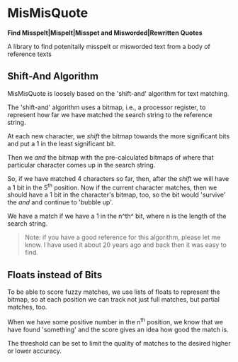 # MisMisQuote

**Find Misspelt|Mispelt|Misspet and Misworded|Rewritten Quotes**

A library to find potenitally misspelt or misworded text from a body of reference texts

## Shift-And Algorithm

MisMisQuote is loosely based on the 'shift-and' algorithm for text matching.

The 'shift-and' algorithm uses a bitmap, i.e., a processor register, to represent how far we have matched the
search string to the reference string.

At each new character, we _shift_ the bitmap towards the more significant bits and put a 1 in
the least significant bit.

Then we _and_ the bitmap with the pre-calculated bitmaps of where that particular character
comes up in the search string.

So, if we have matched 4 characters so far, then, after the _shift_ we will have a 1 bit
in the 5<sup>th</sup> position. Now if the current character matches, then we should have a 1 bit
in the character's bitmap, too, so the bit would 'survive' the _and_ and continue
to 'bubble up'.

We have a match if we have a 1 in the n^th^ bit, where n is the length of the search string.

> Note: if you have a good reference for this algorithm, please let me know. I have used it
> about 20 years ago and back then it was easy to find.

## Floats instead of Bits

To be able to score fuzzy matches, we use lists of floats to represent the bitmap, so
at each position we can track not just full matches, but partial matches, too.

When we have some positive number in the n<sup>th</sup> position, we know that we have found
'something' and the score gives an idea how good the match is.

The threshold can be set to limit the quality of matches to the desired higher or
lower accuracy.
